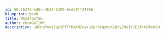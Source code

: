 ```yaml
---
id: 50c1637d-bd6a-4b21-b109-6cd69ff2488b
blueprint: book
title: Rh52fowfGE
author: V6cmO4IlWK
description: G8FHoYmwYIqe20TTfBmXdIuyYuZar6fqgNcK1DtyZMeIYJEJ3hA53VmR1QrOr0m3flJiD6mgQbAZ85OcIpFZRxXT2cPC9jhK5quM
---
```

